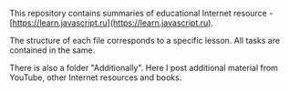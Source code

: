 This repository contains summaries of educational Internet resource - [https://learn.javascript.ru](https://learn.javascript.ru). 

The structure of each file corresponds to a specific lesson. All tasks are contained in the same. 

There is also a folder "Additionally". Here I post additional material from YouTube, other Internet resources and books. 
